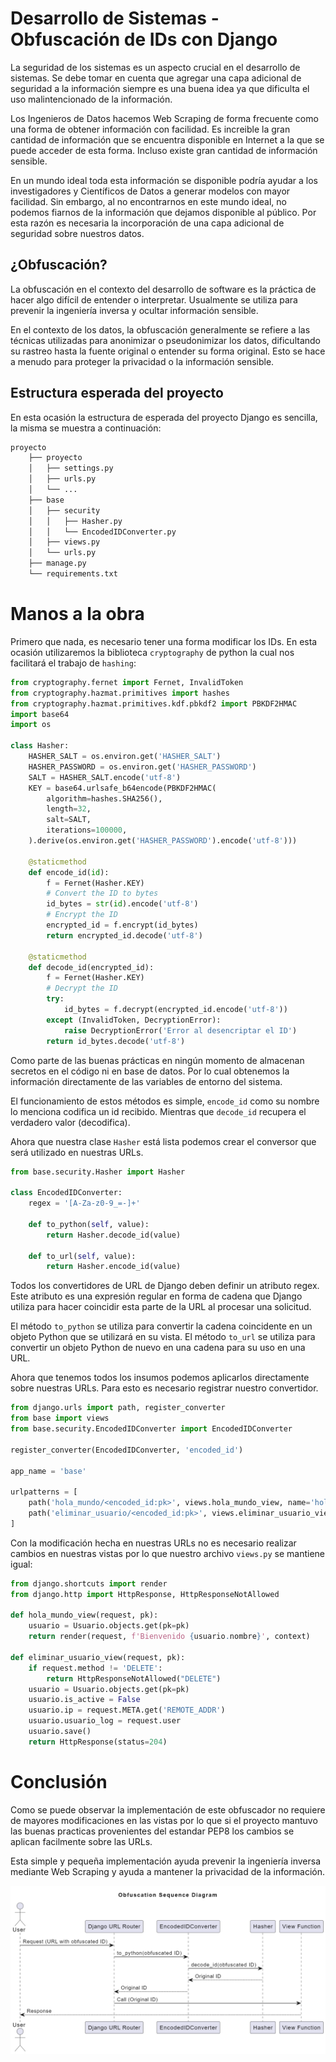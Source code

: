 # Desarrollo de Sistemas - Obfuscación de IDs con Django

La seguridad de los sistemas es un aspecto crucial en el desarrollo de sistemas.
Se debe tomar en cuenta que agregar una capa adicional de seguridad a la información siempre es una buena idea ya que dificulta el uso malintencionado de la información.

Los Ingenieros de Datos hacemos Web Scraping de forma frecuente como una forma de obtener información con facilidad.
Es increible la gran cantidad de información que se encuentra disponible en Internet a la que se puede acceder de esta forma.
Incluso existe gran cantidad de información sensible.

En un mundo ideal toda esta información se disponible podría ayudar a los investigadores y Científicos de Datos a generar modelos con mayor facilidad.
Sin embargo, al no encontrarnos en este mundo ideal, no podemos fiarnos de la información que dejamos disponible al público.
Por esta razón es necesaria la incorporación de una capa adicional de seguridad sobre nuestros datos.


## ¿Obfuscación?

La obfuscación en el contexto del desarrollo de software es la práctica de hacer algo difícil de entender o interpretar.
Usualmente se utiliza para prevenir la ingeniería inversa y ocultar información sensible.

En el contexto de los datos, la obfuscación generalmente se refiere a las técnicas utilizadas para anonimizar o pseudonimizar los datos, dificultando su rastreo hasta la fuente original o entender su forma original.
Esto se hace a menudo para proteger la privacidad o la información sensible.

## Estructura esperada del proyecto

En esta ocasión la estructura de esperada del proyecto Django es sencilla, la misma se muestra a continuación:

```bash
proyecto
    ├── proyecto
    │   ├── settings.py
    │   ├── urls.py
    │   └── ...
    ├── base
    │   ├── security
    │   │   ├── Hasher.py
    │   │   └── EncodedIDConverter.py
    │   ├── views.py
    │   └── urls.py
    ├── manage.py
    └── requirements.txt

```        

# Manos a la obra

Primero que nada, es necesario tener una forma modificar los IDs.
En esta ocasión utilizaremos la biblioteca `cryptography` de python la cual nos facilitará el trabajo de `hashing`:

```python
from cryptography.fernet import Fernet, InvalidToken
from cryptography.hazmat.primitives import hashes
from cryptography.hazmat.primitives.kdf.pbkdf2 import PBKDF2HMAC
import base64
import os

class Hasher:
    HASHER_SALT = os.environ.get('HASHER_SALT')
    HASHER_PASSWORD = os.environ.get('HASHER_PASSWORD')
    SALT = HASHER_SALT.encode('utf-8')
    KEY = base64.urlsafe_b64encode(PBKDF2HMAC(
        algorithm=hashes.SHA256(),
        length=32,
        salt=SALT,
        iterations=100000,
    ).derive(os.environ.get('HASHER_PASSWORD').encode('utf-8')))

    @staticmethod
    def encode_id(id):
        f = Fernet(Hasher.KEY)
        # Convert the ID to bytes
        id_bytes = str(id).encode('utf-8')
        # Encrypt the ID
        encrypted_id = f.encrypt(id_bytes)
        return encrypted_id.decode('utf-8')

    @staticmethod
    def decode_id(encrypted_id):
        f = Fernet(Hasher.KEY)
        # Decrypt the ID
        try:
            id_bytes = f.decrypt(encrypted_id.encode('utf-8'))
        except (InvalidToken, DecryptionError):
            raise DecryptionError('Error al desencriptar el ID')
        return id_bytes.decode('utf-8')

```

Como parte de las buenas prácticas en ningún momento de almacenan secretos en el código ni en base de datos.
Por lo cual obtenemos la información directamente de las variables de entorno del sistema.

El funcionamiento de estos métodos es simple, `encode_id` como su nombre lo menciona codifica un id recibido.
Mientras que `decode_id` recupera el verdadero valor (decodifica).

Ahora que nuestra clase `Hasher` está lista podemos crear el conversor que será utilizado en nuestras URLs.


```python
from base.security.Hasher import Hasher

class EncodedIDConverter:
    regex = '[A-Za-z0-9_=-]+'

    def to_python(self, value):
        return Hasher.decode_id(value)

    def to_url(self, value):
        return Hasher.encode_id(value)
```

Todos los convertidores de URL de Django deben definir un atributo regex.
Este atributo es una expresión regular en forma de cadena que Django utiliza para hacer coincidir esta parte de la URL al procesar una solicitud.

El método `to_python` se utiliza para convertir la cadena coincidente en un objeto Python que se utilizará en su vista.
El método `to_url` se utiliza para convertir un objeto Python de nuevo en una cadena para su uso en una URL.

Ahora que tenemos todos los insumos podemos aplicarlos directamente sobre nuestras URLs.
Para esto es necesario registrar nuestro convertidor.

```python
from django.urls import path, register_converter
from base import views
from base.security.EncodedIDConverter import EncodedIDConverter

register_converter(EncodedIDConverter, 'encoded_id')

app_name = 'base'

urlpatterns = [
    path('hola_mundo/<encoded_id:pk>', views.hola_mundo_view, name='hola_mundo'),
    path('eliminar_usuario/<encoded_id:pk>', views.eliminar_usuario_view, name='eliminar_usuario'),
]

```

Con la modificación hecha en nuestras URLs no es necesario realizar cambios en nuestras vistas por lo que nuestro archivo `views.py` se mantiene igual:


```python
from django.shortcuts import render
from django.http import HttpResponse, HttpResponseNotAllowed

def hola_mundo_view(request, pk):
    usuario = Usuario.objects.get(pk=pk)
    return render(request, f'Bienvenido {usuario.nombre}', context)

def eliminar_usuario_view(request, pk):
    if request.method != 'DELETE':
        return HttpResponseNotAllowed("DELETE")
    usuario = Usuario.objects.get(pk=pk)
    usuario.is_active = False
    usuario.ip = request.META.get('REMOTE_ADDR')
    usuario.usuario_log = request.user
    usuario.save()
    return HttpResponse(status=204)

```

# Conclusión

Como se puede observar la implementación de este obfuscador no requiere de mayores modificaciones en las vistas por lo que si el proyecto mantuvo las buenas practicas provenientes del estandar PEP8 los cambios se aplican facilmente sobre las URLs.

Esta simple y pequeña implementación ayuda prevenir la ingeniería inversa mediante Web Scraping y ayuda a mantener la privacidad de la información.

![Alt text](static/img/obfuscation_sequence_diagram.png)